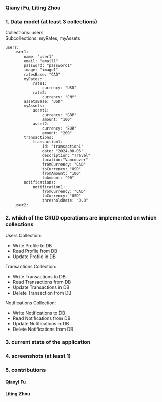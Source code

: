 ### Qianyi Fu, Liting Zhou

### 1. Data model (at least 3 collections)

Collections: users  
Subcollections: myRates, myAssets

```
users:
    user1:
        name: "user1"
        email: "email1"
        password: "password1"
        image: "image1"
        ratesBase: "CAD"
        myRates:
            rate1:
                currency: "USD"
            rate2:
                currency: "CNY"
        assetsBase: "USD"
        myAssets:
            asset1:
                currency: "GBP"
                amount: "100"
            asset2:
                currency: "EUR"
                amount: "200"
        transactions: 
            transaction1:
                id: "transaction1"
                date: "2024-08-06"
                description: "Travel"
                location:"Vancouver"
                fromCurrency: "CAD"
                toCurrency: "USD"
                fromAmount: "100"
                toAmount: "90"
        notifications:
            notification1:
                fromCurrency: "CAD"
                toCurrency: "USD"
                thresholdRate: "0.8"
    user2:
```

### 2. which of the CRUD operations are implemented on which collections
Users Collection:
- Write Profile to DB
- Read Profile from DB
- Update Profile in DB

Transactions Collection:
- Write Transactions to DB
- Read Transactions from DB
- Update Transactions in DB
- Delete Transaction from DB

Notifications Collection:
- Write Notifications to DB
- Read Notifications from DB
- Update Notifications in DB
- Delete Notifications from DB


### 3. current state of the application

### 4. screenshots (at least 1)

### 5. contributions

#### Qianyi Fu

#### Liting Zhou
